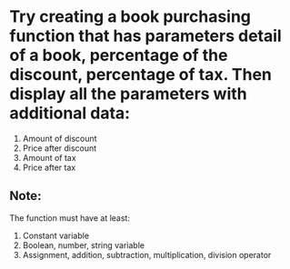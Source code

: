 # Try creating a book purchasing function that has parameters detail of a book, percentage of the discount, percentage of tax. Then display all the parameters with additional data:
1. Amount of discount
2. Price after discount
3. Amount of tax
4. Price after tax

## Note:
The function must have at least:
1. Constant variable
2. Boolean, number, string variable
3. Assignment, addition, subtraction, multiplication, division operator
